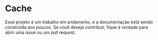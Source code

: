 # Cache 

Esse projeto é um trabalho em andamento, e a documentação está sendo construída aos poucos. Se você deseja contribuir, fique à vontade para abrir uma issue ou um pull request.